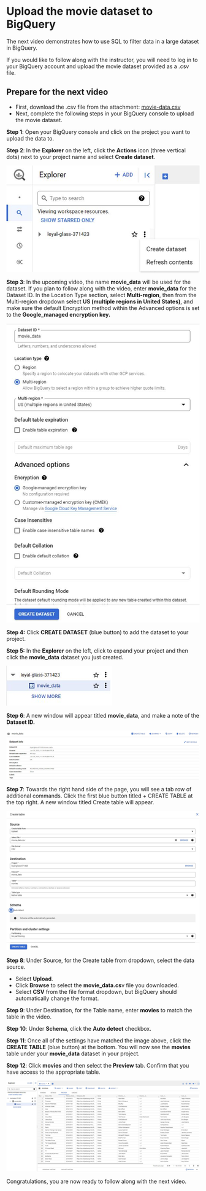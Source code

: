 # Upload the movie dataset to BigQuery

The next video demonstrates how to use SQL to filter data in a large dataset in BigQuery.

If you would like to follow along with the instructor, you will need to log in to your BigQuery account and upload the movie dataset provided as a .csv file.

## Prepare for the next video

- First, download the .csv file from the attachment: [movie-data.csv](./resources/movie-data.csv)
- Next, complete the following steps in your BigQuery console to upload the movie dataset.

**Step 1**: Open your BigQuery console and click on the project you want to upload the data to.

**Step 2**:  In the **Explorer** on the left, click the **Actions** icon (three vertical dots) next to your project name and select **Create dataset**.

![x](./resources/img-4.jpg)

**Step 3**: In the upcoming video, the name **movie_data** will be used for the dataset. If you plan to follow along with the video, enter **movie_data** for the Dataset ID. In the Location Type section, select **Multi-region**, then from the Multi-region dropdown select **US (multiple regions in United States)**, and make sure the default Encryption method within the Advanced options is set to the **Google_managed encryption key.**

![x](./resources/img-5.jpeg)

**Step 4:** Click **CREATE DATASET** (blue button) to add the dataset to your project.

**Step 5:** In the **Explorer** on the left, click to expand your project and then click the **movie_data** dataset you just created.

![x](./resources/img-6.jpeg)

**Step 6**: A new window will appear titled **movie_data**, and make a note of the **Dataset ID.**

![x](./resources/img-7.jpg)

**Step 7**: Towards the right hand side of the page, you will see a tab row of additional commands. Click the first blue button titled + CREATE TABLE at the top right. A new window titled Create table will appear.

![x](./resources/img-8.jpeg)

**Step 8**: Under Source, for the Create table from dropdown, select the data source.

- Select **Upload**.
- Click **Browse** to select the **movie_data.cs**v file you downloaded.
- Select **CSV** from the file format dropdown, but BigQuery should automatically change the format.

**Step 9**: Under Destination, for the Table name, enter **movies** to match the table in the video.

**Step 10**: Under **Schema**, click the **Auto detect** checkbox.

**Step 11**: Once all of the settings have matched the image above, click the **CREATE TABLE** (blue button) at the bottom. You will now see the **movies** table under your **movie_data** dataset in your project.

**Step 12**: Click **movies** and then select the **Preview** tab. Confirm that you have access to the appropriate table.

![x](./resources/img-9.jpeg)

Congratulations, you are now ready to follow along with the next video.
